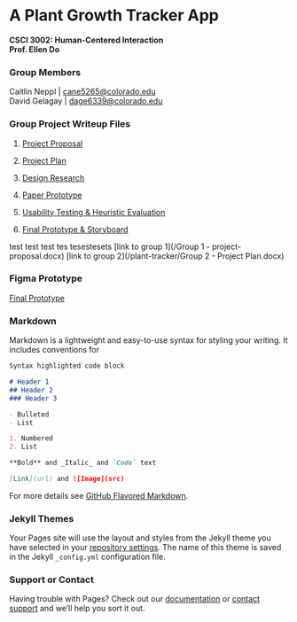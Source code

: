 # A Plant Growth Tracker App
**CSCI 3002: Human-Centered Interaction  
Prof. Ellen Do**  
  
### Group Members  
   Caitlin Neppl | cane5265@colorado.edu  
   David Gelagay | dage6339@colorado.edu
    
### Group Project Writeup Files
1. <a href="https://c-nep.github.io/plant-tracker/Group 1 - project-proposal.docx" title="Project Proposal">Project Proposal</a>

2. <a href="https://c-nep.github.io/plant-tracker/Group 2 - Project Plan.docx" title="Project Plan">Project Plan</a>

3. <a href="https://c-nep.github.io/plant-tracker/Group 3 - Design Research.docx" title="Design Research">Design Research</a>

4. <a href="https://c-nep.github.io/plant-tracker/Group 4_ Paper Prototype.docx" title="Paper Prototype">Paper Prototype</a>

5. <a href="https://c-nep.github.io/plant-tracker/Group 5 - Usability Testing & Heuristic Evaluation.docx" title="Usability Testing & Heuristic Evaluation">Usability Testing & Heuristic Evaluation</a>

6. <a href="https://c-nep.github.io/plant-tracker/Group 6 - Final Prototype & Storyboard.docx" title="Final Prototype & Storyboard">Final Prototype & Storyboard</a>

test test test tes tesestesets
[link to group 1](/Group 1 - project-proposal.docx)
[link to group 2](/plant-tracker/Group 2 - Project Plan.docx)

### Figma Prototype

[Final Prototype](https://www.figma.com/file/GHg7dNoEevBnxgugeBt4UWit/Final-Prototype?node-id=0%3A1)

### Markdown

Markdown is a lightweight and easy-to-use syntax for styling your writing. It includes conventions for

```markdown
Syntax highlighted code block

# Header 1
## Header 2
### Header 3

- Bulleted
- List

1. Numbered
2. List

**Bold** and _Italic_ and `Code` text

[Link](url) and ![Image](src)
```

For more details see [GitHub Flavored Markdown](https://guides.github.com/features/mastering-markdown/).

### Jekyll Themes

Your Pages site will use the layout and styles from the Jekyll theme you have selected in your [repository settings](https://github.com/c-nep/plant-tracker/settings). The name of this theme is saved in the Jekyll `_config.yml` configuration file.

### Support or Contact

Having trouble with Pages? Check out our [documentation](https://help.github.com/categories/github-pages-basics/) or [contact support](https://github.com/contact) and we’ll help you sort it out.
